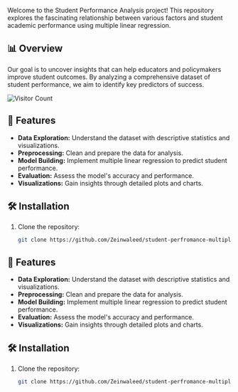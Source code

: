 

Welcome to the Student Performance Analysis project! This repository explores the fascinating relationship between various factors and student academic performance using multiple linear regression.

## 📊 Overview

Our goal is to uncover insights that can help educators and policymakers improve student outcomes. By analyzing a comprehensive dataset of student performance, we aim to identify key predictors of success.

![Visitor Count](https://shields.io/badge/dynamic/json?color=informational&label=Visitor%20Count&query=value&url=https://api.countapi.xyz/hit/yourusername.yourrepo/visits)

## 🚀 Features

- **Data Exploration:** Understand the dataset with descriptive statistics and visualizations.
- **Preprocessing:** Clean and prepare the data for analysis.
- **Model Building:** Implement multiple linear regression to predict student performance.
- **Evaluation:** Assess the model's accuracy and performance.
- **Visualizations:** Gain insights through detailed plots and charts.

## 🛠️ Installation

1. Clone the repository:
   ```bash
   git clone https://github.com/Zeinwaleed/student-perfromance-multiple-linear-regression-.git

## 🚀 Features

- **Data Exploration:** Understand the dataset with descriptive statistics and visualizations.
- **Preprocessing:** Clean and prepare the data for analysis.
- **Model Building:** Implement multiple linear regression to predict student performance.
- **Evaluation:** Assess the model's accuracy and performance.
- **Visualizations:** Gain insights through detailed plots and charts.

## 🛠️ Installation

1. Clone the repository:
   ```bash
   git clone https://github.com/Zeinwaleed/student-perfromance-multiple-linear-regression-.git
   ```
